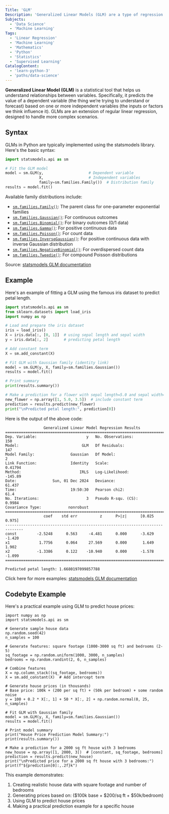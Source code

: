 ```yaml
---
Title: 'GLM'
Description: 'Generalized Linear Models (GLM) are a type of regression model that extends linear regression to include non-linear relationships between the independent and dependent variables.'
Subjects:
  - 'Data Science'
  - 'Machine Learning'
Tags:
  - 'Linear Regression'
  - 'Machine Learning'
  - 'Mathematics'
  - 'Python'
  - 'Statistics'
  - 'Supervised Learning'
CatalogContent:
  - 'learn-python-3'
  - 'paths/data-science'
---
```


**Generalized Linear Model (GLM)** is a statistical tool that helps us understand relationships between variables. Specifically, it predicts the value of a dependent variable (the thing we’re trying to understand or forecast) based on one or more independent variables (the inputs or factors we think influence it). GLMs are an extension of regular linear regression, designed to handle more complex scenarios.

## Syntax

GLMs in Python are typically implemented using the statsmodels library. Here's the basic syntax:

```python
import statsmodels.api as sm

# Fit the GLM model
model = sm.GLM(y,                    # Dependent variable
               X,                    # Independent variables
               family=sm.families.Family())  # Distribution family
results = model.fit()
```

Available family distributions include:
- [`sm.families.Family()`](https://www.statsmodels.org/stable/generated/statsmodels.genmod.families.family.Family.html): The parent class for one-parameter exponential families
- [`sm.families.Gaussian()`](https://www.statsmodels.org/stable/generated/statsmodels.genmod.families.family.Gaussian.html): For continuous outcomes
- [`sm.families.Binomial()`](https://www.statsmodels.org/stable/generated/statsmodels.genmod.families.family.Binomial.html): For binary outcomes (0/1 data)
- [`sm.families.Gamma()`](https://www.statsmodels.org/stable/generated/statsmodels.genmod.families.family.Gamma.html): For positive continuous data
- [`sm.families.Poisson()`](https://www.statsmodels.org/stable/generated/statsmodels.genmod.families.family.Poisson.html): For count data
- [`sm.families.InverseGaussian()`](https://www.statsmodels.org/stable/generated/statsmodels.genmod.families.family.InverseGaussian.html): For positive continuous data with inverse Gaussian distribution
- [`sm.families.NegativeBinomial()`](https://www.statsmodels.org/stable/generated/statsmodels.genmod.families.family.NegativeBinomial.html): For overdispersed count data
- [`sm.families.Tweedie()`](https://www.statsmodels.org/stable/generated/statsmodels.genmod.families.family.Tweedie.html): For compound Poisson distributions


Source: [statsmodels GLM documentation](https://www.statsmodels.org/stable/_modules/statsmodels/genmod/generalized_linear_model.html#GLM)

## Example

Here's an example of fitting a GLM using the famous iris dataset to predict petal length.

```python
import statsmodels.api as sm
from sklearn.datasets import load_iris
import numpy as np

# Load and prepare the iris dataset
iris = load_iris()
X = iris.data[:, [0, 1]]  # using sepal length and sepal width
y = iris.data[:, 2]       # predicting petal length

# Add constant term
X = sm.add_constant(X)

# Fit GLM with Gaussian family (identity link)
model = sm.GLM(y, X, family=sm.families.Gaussian())
results = model.fit()

# Print summary
print(results.summary())

# Make a prediction for a flower with sepal length=5.0 and sepal width=3.5
new_flower = np.array([1, 5.0, 3.5])  # include constant term
prediction = results.predict(new_flower)
print("\nPredicted petal length:", prediction[0])
```

Here is the output of the above code:

```shell
                 Generalized Linear Model Regression Results                  
==============================================================================
Dep. Variable:                      y   No. Observations:                  150
Model:                            GLM   Df Residuals:                      147
Model Family:                Gaussian   Df Model:                            2
Link Function:               Identity   Scale:                         0.41794
Method:                          IRLS   Log-Likelihood:                -145.89
Date:                Sun, 01 Dec 2024   Deviance:                       61.437
Time:                        19:50:30   Pearson chi2:                     61.4
No. Iterations:                     3   Pseudo R-squ. (CS):             0.9984
Covariance Type:            nonrobust                                         
==============================================================================
                 coef    std err          z      P>|z|      [0.025      0.975]
------------------------------------------------------------------------------
const         -2.5248      0.563     -4.481      0.000      -3.629      -1.420
x1             1.7756      0.064     27.569      0.000       1.649       1.902
x2            -1.3386      0.122    -10.940      0.000      -1.578      -1.099
==============================================================================

Predicted petal length: 1.6680197099857788
```

Click here for more examples: [statsmodels GLM documentation](https://www.statsmodels.org/stable/glm.html)

## Codebyte Example

Here's a practical example using GLM to predict house prices:

```codebyte/python
import numpy as np
import statsmodels.api as sm

# Generate sample house data
np.random.seed(42)
n_samples = 100

# Generate features: square footage (1000-3000 sq ft) and bedrooms (2-5)
sq_footage = np.random.uniform(1000, 3000, n_samples)
bedrooms = np.random.randint(2, 6, n_samples)

# Combine features
X = np.column_stack((sq_footage, bedrooms))
X = sm.add_constant(X)  # Add intercept term

# Generate house prices (in thousands)
# Base price: 100k + (200 per sq ft) + (50k per bedroom) + some random noise
y = 100 + 0.2 * X[:, 1] + 50 * X[:, 2] + np.random.normal(0, 25, n_samples)

# Fit GLM with Gaussian family
model = sm.GLM(y, X, family=sm.families.Gaussian())
results = model.fit()

# Print model summary
print("House Price Prediction Model Summary:")
print(results.summary())

# Make a prediction for a 2000 sq ft house with 3 bedrooms
new_house = np.array([1, 2000, 3])  # [constant, sq_footage, bedrooms]
prediction = results.predict(new_house)
print("\nPredicted price for a 2000 sq ft house with 3 bedrooms:")
print(f"${prediction[0]:,.2f}k")
```

This example demonstrates:
1. Creating realistic house data with square footage and number of bedrooms
2. Generating prices based on: ($100k base + $200/sq ft + $50k/bedroom)
3. Using GLM to predict house prices
4. Making a practical prediction example for a specific house
